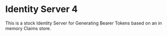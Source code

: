 # Identity Server 4 #

This is a stock Identity Server for Generating Bearer Tokens based on an in memory Claims store.
